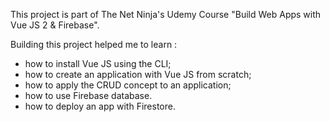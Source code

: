 This project is part of The Net Ninja's Udemy Course "Build Web Apps with Vue JS 2 & Firebase".

Building this project helped me to learn : 
- how to install Vue JS using the CLI; 
- how to create an application with Vue JS from scratch;
- how to apply the CRUD concept to an application; 
- how to use Firebase database.
- how to deploy an app with Firestore.

